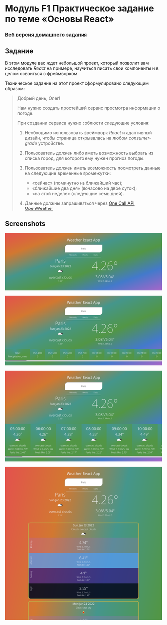 # Модуль F1 Практическое задание по теме «Основы React»

### [Веб версия домашнего задания](https://skripkalisa.github.io/SF_PythonFS_Frameworks/F1_hw/dist/)

## Задание

В этом модуле вас ждет небольшой проект, который позволит вам исследовать _React_ на примере, научиться писать свои компоненты и в целом освоиться с фреймворком.

Техническое задание на этот проект сформулировано следующим образом:

> Добрый день, Олег!
>
> Нам нужно создать простейший сервис просмотра информации о погоде.
>
> При создании сервиса нужно соблюсти следующие условия:
>
> 1. Необходимо использовать фреймворк _React_ и адаптивный дизайн, чтобы страница открывалась на любом _consumer-grade_ устройстве.
> 2. Пользователь должен либо иметь возможность выбрать из списка город, для которого ему нужен прогноз погоды.
> 3. Пользователь должен иметь возможность посмотреть данные на следующие временные промежутки:
>
>    - «сейчас» (поминутно на ближайший час);
>    - «ближайшие два дня» (почасово на двое суток);
>    - «на этой неделе» (следующие семь дней).
>
> 4. Данные должны запрашиваться через [One Call API OpenWeather](https://openweathermap.org/api)

## Screenshots

![Screenshot 1](./pix/F1_hw.png)

![Screenshot 2](./pix/F1_hw_m.png)

![Screenshot 3](./pix/F1_hw_h.png)

![Screenshot 4](./pix/F1_hw_d.png)
